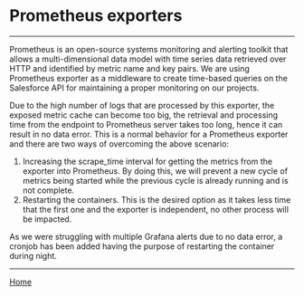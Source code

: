 # Prometheus exporters

---

Prometheus is an open-source systems monitoring and alerting toolkit that allows a multi-dimensional data model with time series data retrieved over HTTP and identified by metric name and key pairs. We are using Prometheus exporter as a middleware to create time-based queries on the Salesforce API for maintaining a proper monitoring on our projects. 

Due to the high number of logs that are processed by this exporter, the exposed metric cache can become too big, the retrieval and processing time from the endpoint to Prometheus server takes too long, hence it can result in no data error. This is a normal behavior for a Prometheus exporter and there are two ways of overcoming the above scenario:

1.	Increasing the scrape_time interval for getting the metrics from the exporter into Prometheus. By doing this, we will prevent a new cycle of metrics being started while the previous cycle is already running and is not complete.
2.	Restarting the containers. This is the desired option as it takes less time that the first one and the exporter is independent, no other process will be impacted.

As we were struggling with multiple Grafana alerts due to no data error, a cronjob has been added having the purpose of restarting the container during night.
 
---

[Home](/wiki/Home.md)
